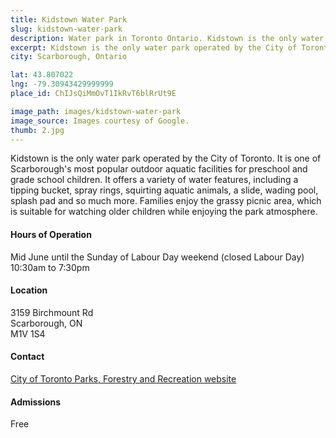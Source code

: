 ```yaml
---
title: Kidstown Water Park
slug: kidstown-water-park
description: Water park in Toronto Ontario. Kidstown is the only water park operated by the City of Toronto.
excerpt: Kidstown is the only water park operated by the City of Toronto.
city: Scarborough, Ontario

lat: 43.807022
lng: -79.30943429999999
place_id: ChIJsQiMmOvT1IkRvT6blRrUt9E

image_path: images/kidstown-water-park
image_source: Images courtesy of Google.
thumb: 2.jpg
---
```


Kidstown is the only water park operated by the City of Toronto. It is one of Scarborough's most popular outdoor aquatic facilities for preschool and grade school children. It offers a variety of water features, including a tipping bucket, spray rings, squirting aquatic animals, a slide, wading pool, splash pad and so much more. Families enjoy the grassy picnic area, which is suitable for watching older children while enjoying the park atmosphere. 

#### Hours of Operation
Mid June until the Sunday of Labour Day weekend (closed Labour Day) 10:30am to 7:30pm 

#### Location
3159 Birchmount Rd  
Scarborough, ON  
M1V 1S4

#### Contact
[City of Toronto Parks, Forestry and Recreation website](http://www1.toronto.ca/parks/prd/facilities/complex/352/)

#### Admissions
Free
